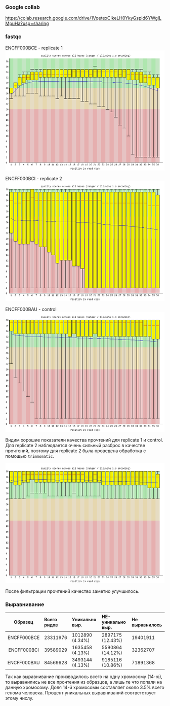 ### Google collab


https://colab.research.google.com/drive/1VqetexCIkeLH0YkyGspld6YWgILMpuHa?usp=sharing

### fastqc

ENCFF000BCE - replicate 1
![Alt text](/imgs/BCE.png?raw=true "Optional Title")

ENCFF000BCI - replicate 2
![Alt text](/imgs/BCI.png?raw=true "Optional Title")

ENCFF000BAU - control
![Alt text](/imgs/BAU.png?raw=true "Optional Title")

Видим хорошие показатели качества прочтений для replicate 1 и control. Для
replicate 2 наблюдается очень сильный разброс в качестве прочтений, поэтому для
replicate 2 была проведена обработка с помощью `trimmomatic`.

![Alt text](/imgs/BCI_filtered.png?raw=true "Optional Title")

После фильтрации прочтений качество заметно улучшилось.

### Выравнивание

|  Образец    | Всего ридов | Уникально выр.  | НЕ-уникально выр. | Не выравнилось |
|:-----------:|:------------|:----------------|:------------------|:-------------- |
| ENCFF000BCE | 23311976    | 1012890 (4.34%) | 2897175 (12.43%)  | 19401911       |
| ENCFF000BCI | 39589029    | 1635458 (4.13%) | 5590864 (14.12%)  | 32362707       |
| ENCFF000BAU | 84569628    | 3493144 (4.13%) | 9185116 (10.86%)  | 71891368       |

Так как выравнивание производилось всего на одну хромосому (14-ю), то выравнились не все прочтения
из образцов, а лишь те что попали на данную хромосому. Доля 14-й хромосомы составляет около 3.5% всего генома человека. Процент уникальных выравниваний соответствует этому числу.  
